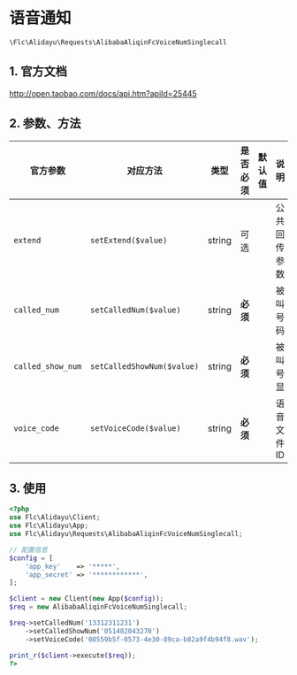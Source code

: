 # 语音通知

`\Flc\Alidayu\Requests\AlibabaAliqinFcVoiceNumSinglecall`

## 1. 官方文档

http://open.taobao.com/docs/api.htm?apiId=25445

## 2. 参数、方法

|官方参数|对应方法|类型|是否必须|默认值|说明|
|----|----|----|----|----|----|
|`extend`|`setExtend($value)`|string|可选| |公共回传参数|
|`called_num`|`setCalledNum($value)`|string|**必须**| |被叫号码|
|`called_show_num`|`setCalledShowNum($value)`|string|**必须**| |被叫号显|
|`voice_code`|`setVoiceCode($value)`|string|**必须**| |语音文件ID|

## 3. 使用

```php
<?php
use Flc\Alidayu\Client;
use Flc\Alidayu\App;
use Flc\Alidayu\Requests\AlibabaAliqinFcVoiceNumSinglecall;

// 配置信息
$config = [
    'app_key'    => '*****',
    'app_secret' => '************',
];

$client = new Client(new App($config));
$req = new AlibabaAliqinFcVoiceNumSinglecall;

$req->setCalledNum('13312311231')
    ->setCalledShowNum('051482043270')
    ->setVoiceCode('08559b5f-0573-4e30-89ca-b82a9f4b94f8.wav');

print_r($client->execute($req));
?>
```
